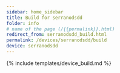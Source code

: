 ```yaml
---
sidebar: home_sidebar
title: Build for serranodsdd
folder: info
# name of the page (/{{permalink}}.html)
redirect_from: serranodsdd_build.html
permalink: /devices/serranodsdd/build
device: serranodsdd
---
```

{% include templates/device_build.md %}
